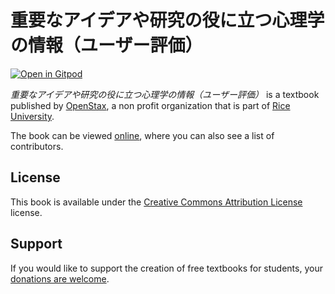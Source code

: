 # 重要なアイデアや研究の役に立つ心理学の情報（ユーザー評価）

[![Open in Gitpod](https://gitpod.io/button/open-in-gitpod.svg)](https://gitpod.io/from-referrer/)

_重要なアイデアや研究の役に立つ心理学の情報（ユーザー評価）_ is a textbook published by [OpenStax](https://openstax.org/), a non profit organization that is part of [Rice University](https://www.rice.edu/).

The book can be viewed [online](https://github.com/cnx-user-books/cnxbook-zhong-yao-naaideayayan-jiu-noyi-nili-tuxin-li-xue-noqing-bao-yuzaping-jia/releases/latest), where you can also see a list of contributors.

## License
This book is available under the [Creative Commons Attribution License](./LICENSE) license.

## Support
If you would like to support the creation of free textbooks for students, your [donations are welcome](https://riceconnect.rice.edu/donation/support-openstax-banner).
